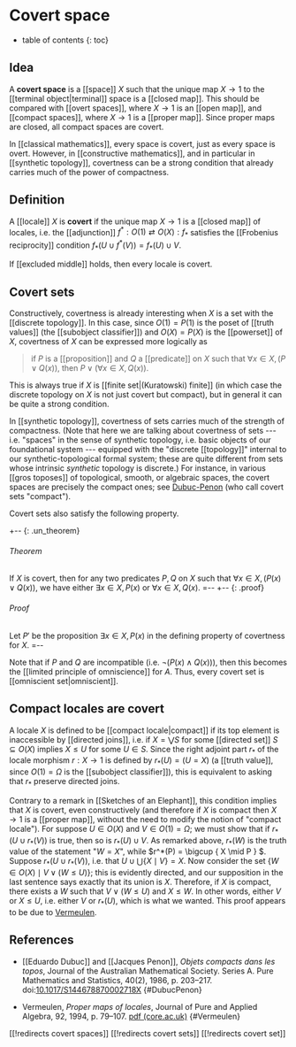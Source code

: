 # Covert space

* table of contents
{: toc}

## Idea

A **covert space** is a [[space]] $X$ such that the unique map $X\to 1$ to the [[terminal object|terminal]] space is a [[closed map]].  This should be compared with [[overt spaces]], where $X\to 1$ is an [[open map]], and [[compact spaces]], where $X\to 1$ is a [[proper map]].  Since proper maps are closed, all compact spaces are covert.

In [[classical mathematics]], every space is covert, just as every space is overt.  However, in [[constructive mathematics]], and in particular in [[synthetic topology]], covertness can be a strong condition that already carries much of the power of compactness.

## Definition

A [[locale]] $X$ is **covert** if the unique map $X\to 1$ is a [[closed map]] of locales, i.e. the [[adjunction]] $f^* : O(1) \rightleftarrows O(X) : f_*$ satisfies the [[Frobenius reciprocity]] condition $f_*(U\cup f^*(V)) = f_*(U)\cup V$.

If [[excluded middle]] holds, then every locale is covert.

## Covert sets

Constructively, covertness is already interesting when $X$ is a set with the [[discrete topology]].  In this case, since $O(1) = P(1)$ is the poset of [[truth values]] (the [[subobject classifier]]) and $O(X)=P(X)$ is the [[powerset]] of $X$, covertness of $X$ can be expressed more logically as

> if $P$ is a [[proposition]] and $Q$ a [[predicate]] on $X$ such that $\forall x\in X, (P \vee Q(x))$, then $P\vee (\forall x\in X, Q(x))$.

This is always true if $X$ is [[finite set|(Kuratowski) finite]] (in which case the discrete topology on $X$ is not just covert but compact), but in general it can be quite a strong condition.

In [[synthetic topology]], covertness of sets carries much of the strength of compactness.  (Note that here we are talking about covertness of sets --- i.e. "spaces" in the sense of synthetic topology, i.e. basic objects of our foundational system --- equipped with the "discrete [[topology]]" internal to our synthetic-topological formal system; these are quite different from sets whose intrinsic *synthetic* topology is discrete.)  For instance, in various [[gros toposes]] of topological, smooth, or algebraic spaces, the covert spaces are precisely the compact ones; see [Dubuc-Penon](#DubucPenon) (who call covert sets "compact").

Covert sets also satisfy the following property.

+-- {: .un_theorem}
###### Theorem
If $X$ is covert, then for any two predicates $P,Q$ on $X$ such that $\forall x\in X, (P(x) \vee Q(x))$, we have either $\exists x\in X, P(x)$ or $\forall x\in X, Q(x)$.
=--
+-- {: .proof}
###### Proof
Let $P'$ be the proposition $\exists x\in X, P(x)$ in the defining property of covertness for $X$.
=--

Note that if $P$ and $Q$ are incompatible (i.e. $\neg (P(x)\wedge Q(x))$), then this becomes the [[limited principle of omniscience]] for $A$.  Thus, every covert set is [[omniscient set|omniscient]].

## Compact locales are covert

A locale $X$ is defined to be [[compact locale|compact]] if its top element is inaccessible by [[directed joins]], i.e. if $X = \bigvee S$ for some [[directed set]] $S\subseteq O(X)$ implies $X\le U$ for some $U\in S$.  Since the right adjoint part $r_*$ of the locale morphism $r:X\to 1$ is defined by $r_*(U) = (U=X)$ (a [[truth value]], since $O(1) = \Omega$ is the [[subobject classifier]]), this is equivalent to asking that $r_*$ preserve directed joins.

Contrary to a remark in [[Sketches of an Elephant]], this condition implies that $X$ is covert, even constructively (and therefore if $X$ is compact then $X\to 1$ is a [[proper map]], without the need to modify the notion of "compact locale").  For suppose $U\in O(X)$ and $V\in O(1) = \Omega$; we must show that if $r_\ast(U \cup r_\ast(V))$ is true, then so is $r_\ast(U) \cup V$.  As remarked above, $r_\ast(W)$ is the truth value of the statement "$W=X$", while $r^*(P) = \bigcup \{ X \mid P \} $.  Suppose $r_\ast(U \cup r_\ast(V))$, i.e. that $U\cup \bigcup \{ X \mid V \} = X$.  Now consider the set $\{ W\in O(X) \mid V \vee (W\le U) \}$; this is evidently directed, and our supposition in the last sentence says exactly that its union is $X$.  Therefore, if $X$ is compact, there exists a $W$ such that $V \vee (W\le U)$ and $X\le W$.  In other words, either $V$ or $X\le U$, i.e. either $V$ or $r_\ast(U)$, which is what we wanted.  This proof appears to be due to [Vermeulen](#Vermeulen).

## References

* [[Eduardo Dubuc]] and [[Jacques Penon]], *Objets compacts dans les topos*,
  Journal of the Australian Mathematical Society. Series A.
  Pure Mathematics and Statistics, 40(2), 1986, p. 203–217.
  doi:[10.1017/S144678870002718X](https://dx.doi.org/10.1017/S144678870002718X)
 {#DubucPenon}

* Vermeulen, *Proper maps of locales*, Journal of Pure and Applied Algebra, 92, 1994, p. 79–107.
  [pdf (core.ac.uk)](https://core.ac.uk/download/pdf/82053693.pdf)
 {#Vermeulen}

[[!redirects covert spaces]]
[[!redirects covert sets]]
[[!redirects covert set]]

